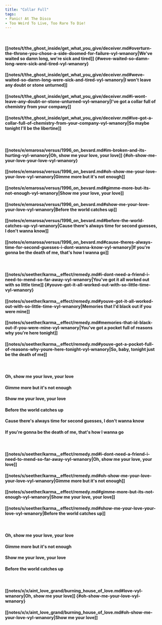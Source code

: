 ```yaml
---
title: "Collar Full"
tags:
- Panic! At The Disco
- Too Weird To Live, Too Rare To Die!
---
```

&nbsp;
#### [[notes/t/the_ghost_inside/get_what_you_give/deceiver.md#overturn-the-throne-you-chose-a-side-doomed-for-failure-vyl-wnanory|We've waited so damn long, we're sick and tired]] {#weve-waited-so-damn-long-were-sick-and-tired-vyl-wnanory}
#### [[notes/t/the_ghost_inside/get_what_you_give/deceiver.md#weve-waited-so-damn-long-were-sick-and-tired-vyl-wnanory|I won't leave any doubt or stone unturned]]
#### [[notes/t/the_ghost_inside/get_what_you_give/deceiver.md#i-wont-leave-any-doubt-or-stone-unturned-vyl-wnanory|I've got a collar full of chemistry from your company]]
#### [[notes/t/the_ghost_inside/get_what_you_give/deceiver.md#ive-got-a-collar-full-of-chemistry-from-your-company-vyl-wnanory|So maybe tonight I'll be the libertine]]
&nbsp;
#### [[notes/e/emarosa/versus/1996_on_bevard.md#im-broken-and-its-hurting-vyl-wnanory|Oh, show me your love, your love]] {#oh-show-me-your-love-your-love-vyl-wnanory}
#### [[notes/e/emarosa/versus/1996_on_bevard.md#oh-show-me-your-love-your-love-vyl-wnanory|Gimme more but it's not enough]]
#### [[notes/e/emarosa/versus/1996_on_bevard.md#gimme-more-but-its-not-enough-vyl-wnanory|Show me your love, your love]]
#### [[notes/e/emarosa/versus/1996_on_bevard.md#show-me-your-love-your-love-vyl-wnanory|Before the world catches up]]
#### [[notes/e/emarosa/versus/1996_on_bevard.md#before-the-world-catches-up-vyl-wnanory|Cause there's always time for second guesses, I don't wanna know]]
#### [[notes/e/emarosa/versus/1996_on_bevard.md#cause-theres-always-time-for-second-guesses-i-dont-wanna-know-vyl-wnanory|If you're gonna be the death of me, that's how I wanna go]]
&nbsp;
#### [[notes/s/seether/karma__effect/remedy.md#i-dont-need-a-friend-i-need-to-mend-so-far-away-vyl-wnanory|You've got it all worked out with so little time]] {#youve-got-it-all-worked-out-with-so-little-time-vyl-wnanory}
#### [[notes/s/seether/karma__effect/remedy.md#youve-got-it-all-worked-out-with-so-little-time-vyl-wnanory|Memories that I'd black out if you were mine]]
#### [[notes/s/seether/karma__effect/remedy.md#memories-that-id-black-out-if-you-were-mine-vyl-wnanory|You've got a pocket full of reasons why you're here tonight]]
#### [[notes/s/seether/karma__effect/remedy.md#youve-got-a-pocket-full-of-reasons-why-youre-here-tonight-vyl-wnanory|So, baby, tonight just be the death of me]]
&nbsp;
#### Oh, show me your love, your love
#### Gimme more but it's not enough
#### Show me your love, your love
#### Before the world catches up
#### Cause there's always time for second guesses, I don't wanna know
#### If you're gonna be the death of me, that's how I wanna go
&nbsp;
#### [[notes/s/seether/karma__effect/remedy.md#i-dont-need-a-friend-i-need-to-mend-so-far-away-vyl-wnanory|Oh, show me your love, your love]]
#### [[notes/s/seether/karma__effect/remedy.md#oh-show-me-your-love-your-love-vyl-wnanory|Gimme more but it's not enough]]
#### [[notes/s/seether/karma__effect/remedy.md#gimme-more-but-its-not-enough-vyl-wnanory|Show me your love, your love]]
#### [[notes/s/seether/karma__effect/remedy.md#show-me-your-love-your-love-vyl-wnanory|Before the world catches up]]
&nbsp;
#### Oh, show me your love, your love
#### Gimme more but it's not enough
#### Show me your love, your love
#### Before the world catches up
&nbsp;
#### [[notes/x/x/aint_love_grand/burning_house_of_love.md#love-vyl-wnanory|Oh, show me your love]] {#oh-show-me-your-love-vyl-wnanory}
#### [[notes/x/x/aint_love_grand/burning_house_of_love.md#oh-show-me-your-love-vyl-wnanory|Show me your love]]
